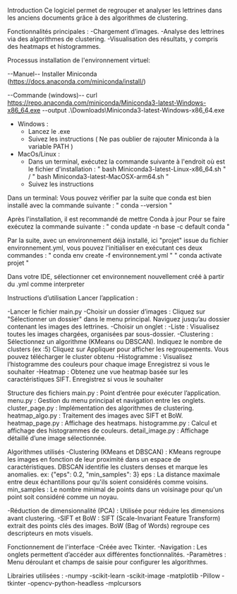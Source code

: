 

Introduction
Ce logiciel permet de regrouper et analyser les lettrines dans les anciens documents grâce à des algorithmes de clustering.

Fonctionnalités principales :
-Chargement d’images.
-Analyse des lettrines via des algorithmes de clustering.
-Visualisation des résultats, y compris des heatmaps et histogrammes.

Processus installation de l'environnement virtuel:

--Manuel--
Installer Miniconda (https://docs.anaconda.com/miniconda/install/)

--Commande (windows)--
curl https://repo.anaconda.com/miniconda/Miniconda3-latest-Windows-x86_64.exe --output .\\Downloads\\Miniconda3-latest-Windows-x86_64.exe

- Windows :
    - Lancez le .exe
    - Suivez les instructions 
    ( Ne pas oublier de rajouter Miniconda à la variable PATH )
- MacOs/Linux :
    - Dans un terminal, exécutez la commande suivante à l'endroit où est le fichier d'installation :
        " bash Miniconda3-latest-Linux-x86_64.sh " / " bash Miniconda3-latest-MacOSX-arm64.sh "
    - Suivez les instructions

Dans un terminal:
Vous pouvez vérifier par la suite que conda est bien installé avec la commande suivante :
    " conda --version "

Après l'installation, il est recommandé de mettre Conda à jour
Pour se faire exécutez la commande suivante :
    " conda update -n base -c default conda "

Par la suite, avec un environnement déjà installé, ici "projet" issue du fichier environnement.yml, vous pouvez l'initialiser en exécutant ces deux commandes :
    " conda env create -f environnement.yml " 
    " conda activate projet "

Dans votre IDE, sélectionner cet environnement nouvellement créé à partir du .yml comme interpreter

Instructions d’utilisation
Lancer l’application :

-Lancer le fichier main.py
-Choisir un dossier d’images :
	Cliquez sur "Sélectionner un dossier" dans le menu principal.
	Naviguez jusqu’au dossier contenant les images des lettrines.
-Choisir un onglet :
	-Liste :
		Visualisez toutes les images chargées, organisées par sous-dossier.
	-Clustering :
		Sélectionnez un algorithme (KMeans ou DBSCAN).
		Indiquez le nombre de clusters (ex :5)
		Cliquez sur Appliquer pour afficher les regroupements.
  		Vous pouvez télécharger le cluster obtenu
	-Histogramme :
		Visualisez l’histogramme des couleurs pour chaque image
  		Enregistrez si vous le souhaiter
	-Heatmap :
		Obtenez une vue heatmap basée sur les caractéristiques SIFT.
		Enregistrez si vous le souhaiter

Structure des fichiers
main.py : Point d’entrée pour exécuter l’application.
menu.py : Gestion du menu principal et navigation entre les onglets.
cluster_page.py : Implémentation des algorithmes de clustering.
heatmap_algo.py : Traitement des images avec SIFT et BoW.
heatmap_page.py : Affichage des heatmaps.
histogramme.py : Calcul et affichage des histogrammes de couleurs.
detail_image.py : Affichage détaillé d’une image sélectionnée.

Algorithmes utilisés
-Clustering (KMeans et DBSCAN) :
	KMeans regroupe les images en fonction de leur proximité dans un espace de caractéristiques.
	DBSCAN identifie les clusters denses et marque les anomalies. 
	ex: {"eps": 0.2, "min_samples": 3}
	eps : La distance maximale entre deux échantillons pour qu'ils soient considérés comme voisins.
	min_samples : Le nombre minimal de points dans un voisinage pour qu'un point soit considéré comme un noyau.

-Réduction de dimensionnalité (PCA) :
	Utilisée pour réduire les dimensions avant clustering.
-SIFT et BoW :
	SIFT (Scale-Invariant Feature Transform) extrait des points clés des images.
	BoW (Bag of Words) regroupe ces descripteurs en mots visuels.

Fonctionnement de l'interface
-Créée avec Tkinter.
-Navigation :
	Les onglets permettent d’accéder aux différentes fonctionnalités.
-Paramètres :
	Menu déroulant et champs de saisie pour configurer les algorithmes.

Librairies utilisées :
-numpy
-scikit-learn
-scikit-image
-matplotlib
-Pillow
-tkinter
-opencv-python-headless
-mplcursors

